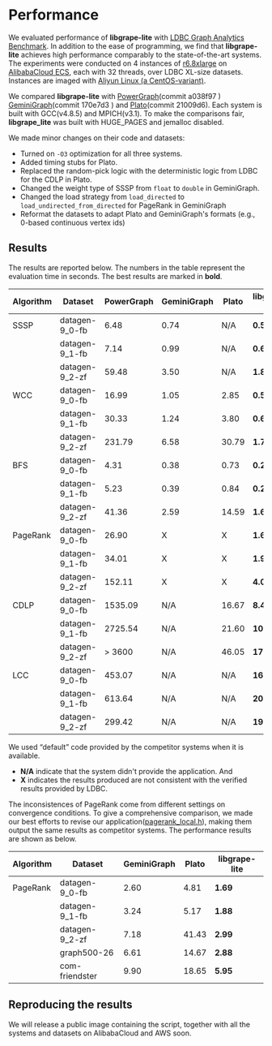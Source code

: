 # Performance

We evaluated performance of **libgrape-lite** with [LDBC Graph Analytics Benchmark](http://graphalytics.org/). In addition to the ease of programming, we find that **libgrape-lite** achieves high performance comparably to the state-of-the-art systems. The experiments were conducted on 4 instances of [r6.8xlarge](https://www.alibabacloud.com/help/doc-detail/25378.htm#d12e563) on [AlibabaCloud ECS](https://www.alibabacloud.com/product/ecs), each with 32 threads, over LDBC XL-size datasets. Instances are imaged with [Aliyun Linux (a CentOS-variant)](https://www.alibabacloud.com/help/doc-detail/111881.htm).

We compared **libgrape-lite** with [PowerGraph](https://github.com/jegonzal/PowerGraph)(commit a038f97
) [GeminiGraph](https://github.com/thu-pacman/GeminiGraph)(commit 170e7d3
) and [Plato](https://github.com/Tencent/plato)(commit 21009d6). Each system is built with GCC(v4.8.5) and MPICH(v3.1). To make the comparisons fair, **libgrape_lite** was built with HUGE_PAGES and jemalloc disabled.

We made minor changes on their code and datasets:
- Turned on `-O3` optimization for all three systems.
- Added timing stubs for Plato.
- Replaced the random-pick logic with the deterministic logic from LDBC for the CDLP in Plato.
- Changed the weight type of SSSP from `float` to `double` in GeminiGraph.
- Changed the load strategy from `load_directed` to `load_undirected_from_directed` for PageRank in GeminiGraph
- Reformat the datasets to adapt Plato and GeminiGraph's formats (e.g., 0-based continuous vertex ids)

## Results
The results are reported below. The numbers in the table represent the evaluation time in seconds. 
The best results are marked in **bold**.

| Algorithm |     Dataset    |      PowerGraph     |     GeminiGraph     |      Plato      |     libgrape-lite     |
|-----------|----------------|---------------------|---------------------|-----------------|-----------------------|
|    SSSP   | datagen-9_0-fb |        6.48         |        0.74         |  N/A  |        **0.52**           |
|           | datagen-9_1-fb |        7.14         |        0.99         |  N/A  |        **0.62**           |
|           | datagen-9_2-zf |        59.48        |        3.50         |  N/A  |        **1.85**           |
|    WCC    | datagen-9_0-fb |        16.99        |        1.05         |       2.85      |        **0.52**           |
|           | datagen-9_1-fb |        30.33        |        1.24         |       3.80      |        **0.60**           |
|           | datagen-9_2-zf |        231.79       |        6.58         |       30.79     |        **1.77**           |
|    BFS    | datagen-9_0-fb |        4.31         |        0.38         |      0.73       |        **0.23**           |
|           | datagen-9_1-fb |        5.23         |        0.39         |      0.84       |        **0.26**           |
|           | datagen-9_2-zf |        41.36        |        2.59         |      14.59      |        **1.64**           |
|  PageRank | datagen-9_0-fb |        26.90        |  X    |      X   |    **1.61**    |
|           | datagen-9_1-fb |        34.01        |  X    |      X   |    **1.99**    |
|           | datagen-9_2-zf |        152.11       |  X    |      X   |    **4.00**    |
|    CDLP   | datagen-9_0-fb |        1535.09      |  N/A    |     16.67   |    **8.49**    |
|           | datagen-9_1-fb |        2725.54      |  N/A    |     21.60   |    **10.78**   |
|           | datagen-9_2-zf |        > 3600       |  N/A    |     46.05   |    **17.17**   |
|    LCC    | datagen-9_0-fb |        453.07       |      N/A            |      N/A      |         **16.53**       |
|           | datagen-9_1-fb |        613.64       |      N/A            |      N/A      |         **20.83**       |
|           | datagen-9_2-zf |        299.42       |      N/A            |      N/A      |         **19.81**       |


We used “default” code provided by the competitor systems when it is available. 
- **N/A** indicate that the system didn't provide the application. And
- **X**  indicates the results produced are not consistent with the verified results provided by LDBC.

The inconsistences of PageRank come from different settings on convergence conditions. 
To give a comprehensive comparison, we made our best efforts to revise our application([pagerank_local.h](examples/analytical_apps/pagerank/pagerank_local.h)), making them output the same results as competitor systems.
The performance results are shown as below. 

| Algorithm |     Dataset    |     GeminiGraph     |        Plato        | libgrape-lite   |
|-----------|----------------|---------------------|---------------------|---------------------|
|  PageRank | datagen-9_0-fb |        2.60         |        4.81         |      **1.69**       |
|           | datagen-9_1-fb |        3.24         |        5.17         |      **1.88**       |
|           | datagen-9_2-zf |        7.18         |        41.43        |      **2.99**       |
|           | graph500-26    |        6.61         |        14.67        |      **2.88**       |
|           | com-friendster |        9.90         |        18.65        |      **5.95**       |


## Reproducing the results

We will release a public image containing the script, together with all the systems and datasets on AlibabaCloud and AWS soon.
